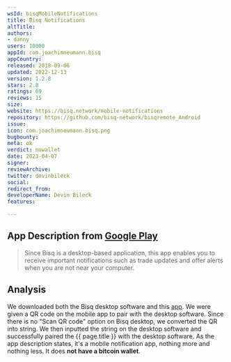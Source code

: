```yaml
---
wsId: bisqMobileNotifications
title: Bisq Notifications
altTitle: 
authors:
- danny
users: 10000
appId: com.joachimneumann.bisq
appCountry: 
released: 2018-09-06
updated: 2022-12-13
version: 1.2.8
stars: 2.8
ratings: 69
reviews: 15
size: 
website: https://bisq.network/mobile-notifications
repository: https://github.com/bisq-network/bisqremote_Android
issue: 
icon: com.joachimneumann.bisq.png
bugbounty: 
meta: ok
verdict: nowallet
date: 2023-04-07
signer: 
reviewArchive: 
twitter: devinbileck
social: 
redirect_from: 
developerName: Devin Bileck
features: 

---
```


## App Description from [Google Play](https://play.google.com/store/apps/details?id=com.joachimneumann.bisq) 

> Since Bisq is a desktop-based application, this app enables you to receive important notifications such as trade updates and offer alerts when you are not near your computer.

## Analysis 

We downloaded both the Bisq desktop software and this [app](https://twitter.com/BitcoinWalletz/status/1644225454768021504). We were given a QR code on the mobile app to pair with the desktop software. Since there is no "Scan QR code" option on Bisq desktop, we converted the QR into string. We then inputted the string on the desktop software and successfully paired the {{ page.title }} with the desktop software. As the app description states, it's a mobile notification app, nothing more and nothing less. It does **not have a bitcoin wallet**. 

